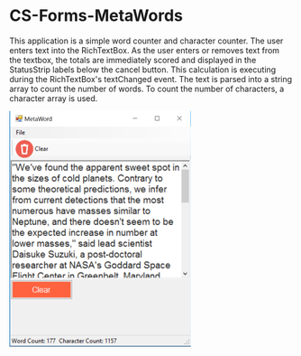 # CS-Forms-MetaWords
This application is a simple word counter and character counter.  The user enters text into the RichTextBox.  As the user enters or removes text from the textbox, the totals are immediately scored and displayed in the StatusStrip labels below the cancel button.  This calculation is executing during the RichTextBox's textChanged event.  The text is parsed into a string array to count the number of words.  To count the number of characters, a character array is used.

![GitHub Logo](app-screenshot.png)
